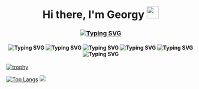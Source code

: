 <h1 align="center">Hi there, I'm Georgy</a> 
<img src="https://github.com/blackcater/blackcater/raw/main/images/Hi.gif" height="32"/></h1>
<h3 align="center"><a href="https://git.io/typing-svg"><img src="https://readme-typing-svg.herokuapp.com?font=Fira+Code&pause=1000&width=435&lines=QAA+Engineer+and+student+from+Russia" alt="Typing SVG" /></a></h3>

<h4 align="center">
<img src="https://img.shields.io/badge/Jira-0052CC?style=for-the-badge&logo=Jira&logoColor=white" alt="Typing SVG" />
<img src="https://img.shields.io/badge/-Swagger-%23Clojure?style=for-the-badge&logo=swagger&logoColor=white" alt="Typing SVG" />
<img src="https://img.shields.io/badge/Postman-FF6C37?style=for-the-badge&logo=postman&logoColor=white" alt="Typing SVG" />
<img src="https://img.shields.io/badge/Python-3776AB?style=for-the-badge&logo=python&logoColor=white" alt="Typing SVG" />
<img src="https://img.shields.io/badge/-selenium-%43B02A?style=for-the-badge&logo=selenium&logoColor=white" alt="Typing SVG" />
<img src="https://img.shields.io/badge/mysql-4479A1.svg?style=for-the-badge&logo=mysql&logoColor=white" alt="Typing SVG" />
</h4>


[![trophy](https://github-profile-trophy.vercel.app/?username=whfriday)](https://github.com/ryo-ma/github-profile-trophy)

[![Top Langs](https://github-readme-stats.vercel.app/api/top-langs/?username=whfriday&layout=compact)](https://github.com/anuraghazra/github-readme-stats)
![](https://github-profile-summary-cards.vercel.app/api/cards/repos-per-language?username=whfriday&theme=tokyonight)

